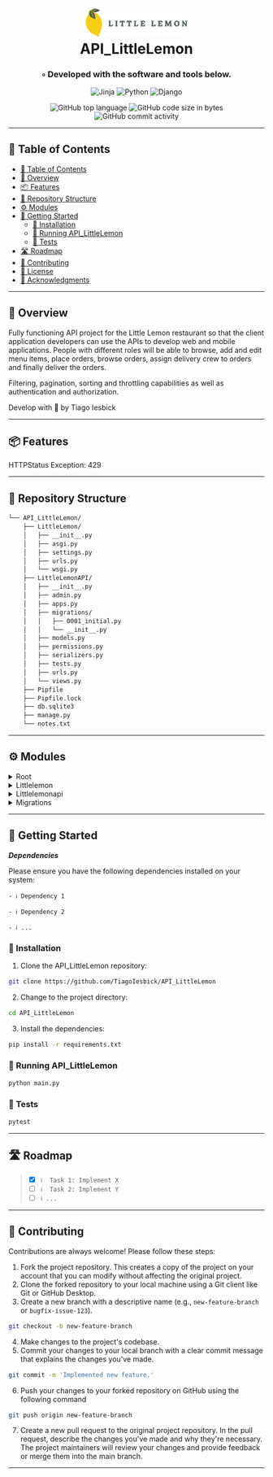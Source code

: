 <div align="center">
<h1 align="center">
<img src="https://github.com/TiagoIesbick/little-lemon-capstone/blob/main/src/assets/images/logo.png" width="200" />
<br>API_LittleLemon
</h1>
<h3>◦ Developed with the software and tools below.</h3>

<p align="center">
<img src="https://img.shields.io/badge/Jinja-B41717.svg?style&logo=Jinja&logoColor=white" alt="Jinja" />
<img src="https://img.shields.io/badge/Python-3776AB.svg?style&logo=Python&logoColor=white" alt="Python" />
<img src="https://img.shields.io/badge/Django-092E20.svg?style&logo=Django&logoColor=white" alt="Django" />
</p>
<img src="https://img.shields.io/github/languages/top/TiagoIesbick/API_LittleLemon?style&color=5D6D7E" alt="GitHub top language" />
<img src="https://img.shields.io/github/languages/code-size/TiagoIesbick/API_LittleLemon?style&color=5D6D7E" alt="GitHub code size in bytes" />
<img src="https://img.shields.io/github/commit-activity/m/TiagoIesbick/API_LittleLemon?style&color=5D6D7E" alt="GitHub commit activity" />
</div>

---

## 📖 Table of Contents
- [📖 Table of Contents](#-table-of-contents)
- [📍 Overview](#-overview)
- [📦 Features](#-features)
- [📂 Repository Structure](#-repository-structure)
- [⚙️ Modules](#modules)
- [🚀 Getting Started](#-getting-started)
    - [🔧 Installation](#-installation)
    - [🤖 Running API_LittleLemon](#-running-API_LittleLemon)
    - [🧪 Tests](#-tests)
- [🛣 Roadmap](#-roadmap)
- [🤝 Contributing](#-contributing)
- [📄 License](#-license)
- [👏 Acknowledgments](#-acknowledgments)

---


## 📍 Overview

Fully functioning API project for the Little Lemon restaurant so that the client application developers can use the APIs to develop web and mobile applications. People with different roles will be able to browse, add and edit menu items, place orders, browse orders, assign delivery crew to orders and finally deliver the orders.

Filtering, pagination, sorting and throttling capabilities as well as authentication and authorization.

Develop  with 💜 by Tiago Iesbick

---

## 📦 Features

HTTPStatus Exception: 429

---


## 📂 Repository Structure

```sh
└── API_LittleLemon/
    ├── LittleLemon/
    │   ├── __init__.py
    │   ├── asgi.py
    │   ├── settings.py
    │   ├── urls.py
    │   └── wsgi.py
    ├── LittleLemonAPI/
    │   ├── __init__.py
    │   ├── admin.py
    │   ├── apps.py
    │   ├── migrations/
    │   │   ├── 0001_initial.py
    │   │   └── __init__.py
    │   ├── models.py
    │   ├── permissions.py
    │   ├── serializers.py
    │   ├── tests.py
    │   ├── urls.py
    │   └── views.py
    ├── Pipfile
    ├── Pipfile.lock
    ├── db.sqlite3
    ├── manage.py
    └── notes.txt
```


---

## ⚙️ Modules

<details closed><summary>Root</summary>

| File                                                                                   | Summary                                                                                                                                                                                                                                                                                                                                                                                                               |
| ---                                                                                    | ---                                                                                                                                                                                                                                                                                                                                                                                                                   |
| [Pipfile](https://github.com/TiagoIesbick/API_LittleLemon/blob/main/Pipfile)           | The code in the Pipfile file specifies the dependencies and required versions of the packages for a project. In this case, it lists Django, Django Rest Framework, Djoser, Django Rest Framework XML, Django Filter, and Bleach as the required packages. The code also specifies that these packages should be fetched from the PyPI package repository and that they should be compatible with Python version 3.11. |
| [notes.txt](https://github.com/TiagoIesbick/API_LittleLemon/blob/main/notes.txt)       | The code contains user credentials for a superuser, manager, delivery crew, and customers. Each user has a username, email, and password associated with their account.                                                                                                                                                                                                                                               |
| [Pipfile.lock](https://github.com/TiagoIesbick/API_LittleLemon/blob/main/Pipfile.lock) | HTTPStatus Exception: 429                                                                                                                                                                                                                                                                                                                                                                                             |
| [manage.py](https://github.com/TiagoIesbick/API_LittleLemon/blob/main/manage.py)       | HTTPStatus Exception: 429                                                                                                                                                                                                                                                                                                                                                                                             |

</details>

<details closed><summary>Littlelemon</summary>

| File                                                                                             | Summary                                                                                                                                                                                                                                                                                         |
| ---                                                                                              | ---                                                                                                                                                                                                                                                                                             |
| [settings.py](https://github.com/TiagoIesbick/API_LittleLemon/blob/main/LittleLemon/settings.py) | The code defines the settings for a Django project called LittleLemon. It includes configuration for database, internationalization, static files, authentication, and pagination. Additionally, it installs and configures various Django applications and libraries for REST API development. |
| [urls.py](https://github.com/TiagoIesbick/API_LittleLemon/blob/main/LittleLemon/urls.py)         | HTTPStatus Exception: 429                                                                                                                                                                                                                                                                       |
| [wsgi.py](https://github.com/TiagoIesbick/API_LittleLemon/blob/main/LittleLemon/wsgi.py)         | HTTPStatus Exception: 429                                                                                                                                                                                                                                                                       |
| [asgi.py](https://github.com/TiagoIesbick/API_LittleLemon/blob/main/LittleLemon/asgi.py)         | HTTPStatus Exception: 429                                                                                                                                                                                                                                                                       |

</details>

<details closed><summary>Littlelemonapi</summary>

| File                                                                                                      | Summary                   |
| ---                                                                                                       | ---                       |
| [tests.py](https://github.com/TiagoIesbick/API_LittleLemon/blob/main/LittleLemonAPI/tests.py)             | HTTPStatus Exception: 429 |
| [permissions.py](https://github.com/TiagoIesbick/API_LittleLemon/blob/main/LittleLemonAPI/permissions.py) | HTTPStatus Exception: 429 |
| [urls.py](https://github.com/TiagoIesbick/API_LittleLemon/blob/main/LittleLemonAPI/urls.py)               | HTTPStatus Exception: 429 |
| [views.py](https://github.com/TiagoIesbick/API_LittleLemon/blob/main/LittleLemonAPI/views.py)             | HTTPStatus Exception: 429 |
| [models.py](https://github.com/TiagoIesbick/API_LittleLemon/blob/main/LittleLemonAPI/models.py)           | HTTPStatus Exception: 429 |
| [admin.py](https://github.com/TiagoIesbick/API_LittleLemon/blob/main/LittleLemonAPI/admin.py)             | HTTPStatus Exception: 429 |
| [apps.py](https://github.com/TiagoIesbick/API_LittleLemon/blob/main/LittleLemonAPI/apps.py)               | HTTPStatus Exception: 429 |
| [serializers.py](https://github.com/TiagoIesbick/API_LittleLemon/blob/main/LittleLemonAPI/serializers.py) | HTTPStatus Exception: 429 |

</details>

<details closed><summary>Migrations</summary>

| File                                                                                                                   | Summary                   |
| ---                                                                                                                    | ---                       |
| [0001_initial.py](https://github.com/TiagoIesbick/API_LittleLemon/blob/main/LittleLemonAPI/migrations/0001_initial.py) | HTTPStatus Exception: 429 |

</details>

---

## 🚀 Getting Started

***Dependencies***

Please ensure you have the following dependencies installed on your system:

`- ℹ️ Dependency 1`

`- ℹ️ Dependency 2`

`- ℹ️ ...`

### 🔧 Installation

1. Clone the API_LittleLemon repository:
```sh
git clone https://github.com/TiagoIesbick/API_LittleLemon
```

2. Change to the project directory:
```sh
cd API_LittleLemon
```

3. Install the dependencies:
```sh
pip install -r requirements.txt
```

### 🤖 Running API_LittleLemon

```sh
python main.py
```

### 🧪 Tests
```sh
pytest
```

---


## 🛣 Roadmap

> - [X] `ℹ️  Task 1: Implement X`
> - [ ] `ℹ️  Task 2: Implement Y`
> - [ ] `ℹ️ ...`


---

## 🤝 Contributing

Contributions are always welcome! Please follow these steps:
1. Fork the project repository. This creates a copy of the project on your account that you can modify without affecting the original project.
2. Clone the forked repository to your local machine using a Git client like Git or GitHub Desktop.
3. Create a new branch with a descriptive name (e.g., `new-feature-branch` or `bugfix-issue-123`).
```sh
git checkout -b new-feature-branch
```
4. Make changes to the project's codebase.
5. Commit your changes to your local branch with a clear commit message that explains the changes you've made.
```sh
git commit -m 'Implemented new feature.'
```
6. Push your changes to your forked repository on GitHub using the following command
```sh
git push origin new-feature-branch
```
7. Create a new pull request to the original project repository. In the pull request, describe the changes you've made and why they're necessary.
The project maintainers will review your changes and provide feedback or merge them into the main branch.

---
